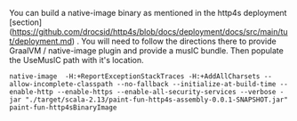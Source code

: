 You can build a native-image binary as mentioned in the http4s deployment [section] (https://github.com/drocsid/http4s/blob/docs/deployment/docs/src/main/tut/deployment.md) . You will need to follow the directions there to provide GraalVM / native-image plugin and provide a muslC bundle. Then populate the UseMuslC path with it's location.

```
native-image  -H:+ReportExceptionStackTraces -H:+AddAllCharsets --allow-incomplete-classpath --no-fallback --initialize-at-build-time --enable-http --enable-https --enable-all-security-services --verbose -jar "./target/scala-2.13/paint-fun-http4s-assembly-0.0.1-SNAPSHOT.jar" paint-fun-http4sBinaryImage
```

